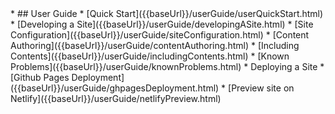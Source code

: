 <markdown class="website-content">
* ## User Guide
* [Quick Start]({{baseUrl}}/userGuide/userQuickStart.html)
* [Developing a Site]({{baseUrl}}/userGuide/developingASite.html)
  * [Site Configuration]({{baseUrl}}/userGuide/siteConfiguration.html)
* [Content Authoring]({{baseUrl}}/userGuide/contentAuthoring.html)
  * [Including Contents]({{baseUrl}}/userGuide/includingContents.html)
  * [Known Problems]({{baseUrl}}/userGuide/knownProblems.html)
* Deploying a Site
  * [Github Pages Deployment]({{baseUrl}}/userGuide/ghpagesDeployment.html)
  * [Preview site on Netlify]({{baseUrl}}/userGuide/netlifyPreview.html)
</markdown>
